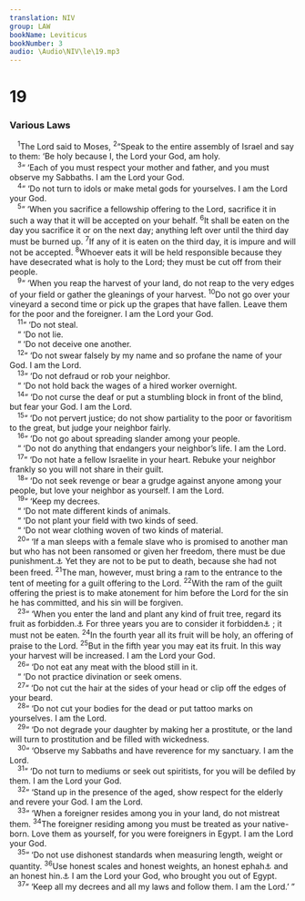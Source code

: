 ```yaml
---
translation: NIV
group: LAW
bookName: Leviticus 
bookNumber: 3
audio: \Audio\NIV\le\19.mp3
---
```


<div class="title"><h1>19</h1><h3>Various Laws </h3></div>
<span class="verse le_19_1"> <sup>1</sup>The Lord said to Moses, </span>
<span class="verse le_19_2"><sup>2</sup>“Speak to the entire assembly of Israel and say to them: ‘Be holy because I, the Lord your God, am holy. <br/></span>
<span class="verse le_19_3"> <sup>3</sup>“ ‘Each of you must respect your mother and father, and you must observe my Sabbaths. I am the Lord your God. <br/></span>
<span class="verse le_19_4"> <sup>4</sup>“ ‘Do not turn to idols or make metal gods for yourselves. I am the Lord your God. <br/></span>
<span class="verse le_19_5"> <sup>5</sup>“ ‘When you sacrifice a fellowship offering to the Lord, sacrifice it in such a way that it will be accepted on your behalf. </span>
<span class="verse le_19_6"><sup>6</sup>It shall be eaten on the day you sacrifice it or on the next day; anything left over until the third day must be burned up. </span>
<span class="verse le_19_7"><sup>7</sup>If any of it is eaten on the third day, it is impure and will not be accepted. </span>
<span class="verse le_19_8"><sup>8</sup>Whoever eats it will be held responsible because they have desecrated what is holy to the Lord; they must be cut off from their people. <br/></span>
<span class="verse le_19_9"> <sup>9</sup>“ ‘When you reap the harvest of your land, do not reap to the very edges of your field or gather the gleanings of your harvest. </span>
<span class="verse le_19_10"><sup>10</sup>Do not go over your vineyard a second time or pick up the grapes that have fallen. Leave them for the poor and the foreigner. I am the Lord your God. <br/></span>
<span class="verse le_19_11"> <sup>11</sup>“ ‘Do not steal. <br/> “ ‘Do not lie. <br/> “ ‘Do not deceive one another. <br/></span>
<span class="verse le_19_12"> <sup>12</sup>“ ‘Do not swear falsely by my name and so profane the name of your God. I am the Lord. <br/></span>
<span class="verse le_19_13"> <sup>13</sup>“ ‘Do not defraud or rob your neighbor. <br/> “ ‘Do not hold back the wages of a hired worker overnight. <br/></span>
<span class="verse le_19_14"> <sup>14</sup>“ ‘Do not curse the deaf or put a stumbling block in front of the blind, but fear your God. I am the Lord. <br/></span>
<span class="verse le_19_15"> <sup>15</sup>“ ‘Do not pervert justice; do not show partiality to the poor or favoritism to the great, but judge your neighbor fairly. <br/></span>
<span class="verse le_19_16"> <sup>16</sup>“ ‘Do not go about spreading slander among your people. <br/> “ ‘Do not do anything that endangers your neighbor’s life. I am the Lord. <br/></span>
<span class="verse le_19_17"> <sup>17</sup>“ ‘Do not hate a fellow Israelite in your heart. Rebuke your neighbor frankly so you will not share in their guilt. <br/></span>
<span class="verse le_19_18"> <sup>18</sup>“ ‘Do not seek revenge or bear a grudge against anyone among your people, but love your neighbor as yourself. I am the Lord. <br/></span>
<span class="verse le_19_19"> <sup>19</sup>“ ‘Keep my decrees. <br/> “ ‘Do not mate different kinds of animals. <br/> “ ‘Do not plant your field with two kinds of seed. <br/> “ ‘Do not wear clothing woven of two kinds of material. <br/></span>
<span class="verse le_19_20"> <sup>20</sup>“ ‘If a man sleeps with a female slave who is promised to another man but who has not been ransomed or given her freedom, there must be due punishment.<a data-toggle="tooltip" data-placement="bottom" title="Or be an inquiry">⚓</a> Yet they are not to be put to death, because she had not been freed. </span>
<span class="verse le_19_21"><sup>21</sup>The man, however, must bring a ram to the entrance to the tent of meeting for a guilt offering to the Lord. </span>
<span class="verse le_19_22"><sup>22</sup>With the ram of the guilt offering the priest is to make atonement for him before the Lord for the sin he has committed, and his sin will be forgiven. <br/></span>
<span class="verse le_19_23"> <sup>23</sup>“ ‘When you enter the land and plant any kind of fruit tree, regard its fruit as forbidden.<a data-toggle="tooltip" data-placement="bottom" title="Hebrew uncircumcised">⚓</a> For three years you are to consider it forbidden<a data-toggle="tooltip" data-placement="bottom" title="Hebrew uncircumcised">⚓</a> ; it must not be eaten. </span>
<span class="verse le_19_24"><sup>24</sup>In the fourth year all its fruit will be holy, an offering of praise to the Lord. </span>
<span class="verse le_19_25"><sup>25</sup>But in the fifth year you may eat its fruit. In this way your harvest will be increased. I am the Lord your God. <br/></span>
<span class="verse le_19_26"> <sup>26</sup>“ ‘Do not eat any meat with the blood still in it. <br/> “ ‘Do not practice divination or seek omens. <br/></span>
<span class="verse le_19_27"> <sup>27</sup>“ ‘Do not cut the hair at the sides of your head or clip off the edges of your beard. <br/></span>
<span class="verse le_19_28"> <sup>28</sup>“ ‘Do not cut your bodies for the dead or put tattoo marks on yourselves. I am the Lord. <br/></span>
<span class="verse le_19_29"> <sup>29</sup>“ ‘Do not degrade your daughter by making her a prostitute, or the land will turn to prostitution and be filled with wickedness. <br/></span>
<span class="verse le_19_30"> <sup>30</sup>“ ‘Observe my Sabbaths and have reverence for my sanctuary. I am the Lord. <br/></span>
<span class="verse le_19_31"> <sup>31</sup>“ ‘Do not turn to mediums or seek out spiritists, for you will be defiled by them. I am the Lord your God. <br/></span>
<span class="verse le_19_32"> <sup>32</sup>“ ‘Stand up in the presence of the aged, show respect for the elderly and revere your God. I am the Lord. <br/></span>
<span class="verse le_19_33"> <sup>33</sup>“ ‘When a foreigner resides among you in your land, do not mistreat them. </span>
<span class="verse le_19_34"><sup>34</sup>The foreigner residing among you must be treated as your native-born. Love them as yourself, for you were foreigners in Egypt. I am the Lord your God. <br/></span>
<span class="verse le_19_35"> <sup>35</sup>“ ‘Do not use dishonest standards when measuring length, weight or quantity. </span>
<span class="verse le_19_36"><sup>36</sup>Use honest scales and honest weights, an honest ephah<a data-toggle="tooltip" data-placement="bottom" title="An ephah was a dry measure having the capacity of about 3/5 of a bushel or about 22 liters.">⚓</a> and an honest hin.<a data-toggle="tooltip" data-placement="bottom" title="A hin was a liquid measure having the capacity of about 1 gallon or about 3.8 liters.">⚓</a> I am the Lord your God, who brought you out of Egypt. <br/></span>
<span class="verse le_19_37"> <sup>37</sup>“ ‘Keep all my decrees and all my laws and follow them. I am the Lord.’ ” <br/></span>
